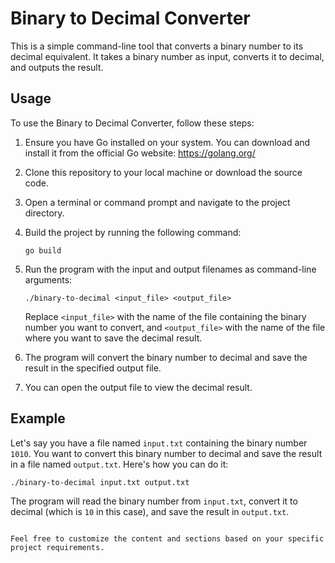 # Binary to Decimal Converter

This is a simple command-line tool that converts a binary number to its decimal equivalent. It takes a binary number as input, converts it to decimal, and outputs the result.

## Usage

To use the Binary to Decimal Converter, follow these steps:

1. Ensure you have Go installed on your system. You can download and install it from the official Go website: https://golang.org/

2. Clone this repository to your local machine or download the source code.

3. Open a terminal or command prompt and navigate to the project directory.

4. Build the project by running the following command:
   ```
   go build
   ```

5. Run the program with the input and output filenames as command-line arguments:
   ```
   ./binary-to-decimal <input_file> <output_file>
   ```
   Replace `<input_file>` with the name of the file containing the binary number you want to convert, and `<output_file>` with the name of the file where you want to save the decimal result.

6. The program will convert the binary number to decimal and save the result in the specified output file.

7. You can open the output file to view the decimal result.

## Example

Let's say you have a file named `input.txt` containing the binary number `1010`. You want to convert this binary number to decimal and save the result in a file named `output.txt`. Here's how you can do it:

```
./binary-to-decimal input.txt output.txt
```

The program will read the binary number from `input.txt`, convert it to decimal (which is `10` in this case), and save the result in `output.txt`.

```

Feel free to customize the content and sections based on your specific project requirements.
